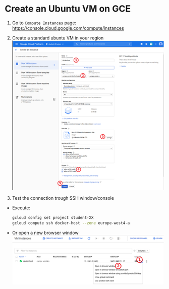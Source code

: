 # Create an Ubuntu VM on GCE

1. Go to `Compute Instances` page: https://console.cloud.google.com/compute/instances

2. Create a standard ubuntu VM in your region
  ![](./.pics/gce-machine.png)

3. Test the connection trough SSH window/console
  - Execute:
    ```bash
    gcloud config set project student-XX
    gcloud compute ssh docker-host --zone europe-west4-a    
    ```
  - Or open a new browser window
    ![](./.pics/gce_ssh.png)